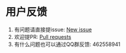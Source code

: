 # 用户反馈

1. 有问题请直接提issue: [New issue](https://github.com/avwo/whistle/issues/new)
2. 欢迎提PR: [Pull requests](https://github.com/avwo/whistle/compare)
3. 有什么问题也可以通过QQ群反馈: 462558941
